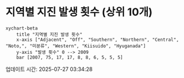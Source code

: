 # 지역별 지진 발생 횟수 (상위 10개)

```mermaid
xychart-beta
    title "지역별 지진 발생 횟수"
    x-axis ["Adjacent", "Off", "Southern", "Northern", "Central", "Noto,", "미분류", "Western", "Kiisuido", "Hyuganada"]
    y-axis "발생 횟수" 0 --> 2009
    bar [2007, 75, 17, 17, 8, 8, 6, 5, 5, 5]
```

업데이트 시간: 2025-07-27 03:34:28
